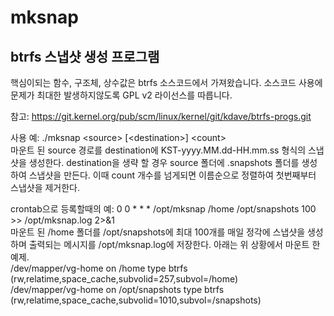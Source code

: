# mksnap

## btrfs 스냅샷 생성 프로그램

핵심이되는 함수, 구조체, 상수값은 btrfs 소스코드에서 가져왔습니다. 소스코드 사용에 문제가 최대한 발생하지않도록 GPL v2 라이선스를 따릅니다.

참고: https://git.kernel.org/pub/scm/linux/kernel/git/kdave/btrfs-progs.git

사용 예: ./mksnap &lt;source&gt; [&lt;destination&gt;] &lt;count&gt;  
마운트 된 source 경로를 destination에 KST-yyyy.MM.dd-HH.mm.ss 형식의 스냅샷을 생성한다. destination을 생략 할 경우 source 폴더에 .snapshots 폴더를 생성하여 스냅샷을 만든다. 이때 count 개수를 넘게되면 이름순으로 정렬하여 첫번째부터 스냅샷을 제거한다.

crontab으로 등록할때의 예: 0 0 * * * /opt/mksnap /home /opt/snapshots 100 >> /opt/mksnap.log 2>&1  
마운트 된 /home 폴더를 /opt/snapshots에 최대 100개를 매일 정각에 스냅샷을 생성하며 출력되는 메시지를 /opt/mksnap.log에 저장한다. 아래는 위 상황에서 마운트 한 예제.  
/dev/mapper/vg-home on /home type btrfs (rw,relatime,space_cache,subvolid=257,subvol=/home)  
/dev/mapper/vg-home on /opt/snapshots type btrfs (rw,relatime,space_cache,subvolid=1010,subvol=/snapshots)  
